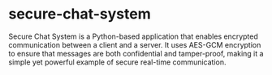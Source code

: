 # secure-chat-system
Secure Chat System is a Python-based application that enables encrypted communication between a client and a server. It uses AES-GCM encryption to ensure that messages are both confidential and tamper-proof, making it a simple yet powerful example of secure real-time communication.
